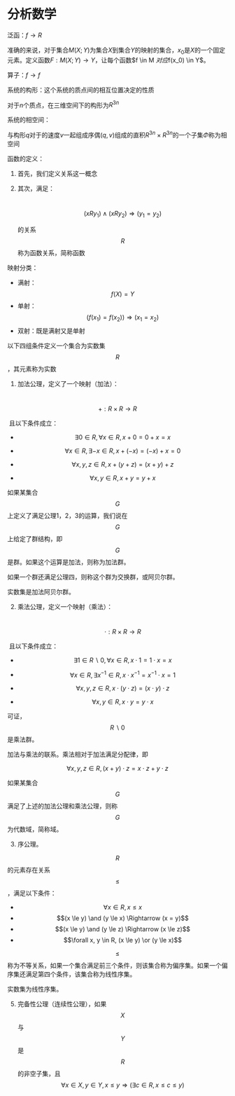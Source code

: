 # 分析数学

泛函：$f \to R$

准确的来说，对于集合$M(X;Y)$为集合$X$到集合$Y$的映射的集合，$x_0$是$X$的一个固定元素。定义函数$F:M(X;Y) \to Y$，让每个函数$f \in M $对应$f(x_0) \in Y$。

算子：$f \to f$

系统的构形：这个系统的质点间的相互位置决定的性质

对于$n$个质点，在三维空间下的构形为$R^{3n}$

系统的相空间：

与构形$q$对于的速度$v$一起组成序偶$(q,v)$组成的直积$R^{3n} \times R^{3n}$的一个子集$\Phi$称为相空间

函数的定义：

1. 首先，我们定义关系这一概念

2. 其次，满足：

    ​	$$(xRy_1)\wedge(xRy_2)\Rightarrow(y_1=y_2)$$

    的关系$$R$$称为函数关系，简称函数

映射分类：

+ 满射：$$f(X) = Y$$
+ 单射：$$(f(x_1) = f(x_2))\Rightarrow(x_1 = x_2)$$
+ 双射：既是满射又是单射

以下四组条件定义一个集合为实数集$$R$$，其元素称为实数

1. 加法公理，定义了一个映射（加法）：

​			$$+:R \times R \rightarrow R$$

​		且以下条件成立：

+ $$\exists 0 \in R, \forall x \in R, x + 0 = 0 + x = x$$				

+ $$\forall x \in R, \exists -x \in R, x + (-x) = (-x) + x = 0$$

+ $$\forall x, y, z \in R, x + (y + z) = (x + y) + z$$

+ $$\forall x, y \in R, x + y = y + x$$

如果某集合$$G$$上定义了满足公理1，2，3的运算，我们说在$$G$$上给定了群结构，即$$G$$是群。如果这个运算是加法，则称为加法群。

如果一个群还满足公理四，则称这个群为交换群，或阿贝尔群。

实数集是加法阿贝尔群。

2. 乘法公理，定义一个映射（乘法）：

    ​	$$\cdot : R \times R \rightarrow R$$

​		且以下条件成立：

+ $$\exists 1 \in R\backslash0, \forall x \in R, x \cdot 1 = 1 \cdot x = x$$ 

+ $$\forall x \in R, \exists x^{-1} \in R, x \cdot x^{-1} = x^{-1} \cdot x = 1$$

+ $$\forall x, y, z \in R, x \cdot (y \cdot z) = (x \cdot y) \cdot z$$
+ $$\forall x, y \in R, x \cdot y = y \cdot x$$

可证，$$R \backslash 0$$是乘法群。

加法与乘法的联系。乘法相对于加法满足分配律，即

$$\forall x, y, z \in R, (x + y) \cdot z = x \cdot z + y \cdot z$$

如果某集合$$G$$满足了上述的加法公理和乘法公理，则称$$G$$为代数域，简称域。

3. 序公理。

$$R$$的元素存在关系$$\leq$$，满足以下条件：

+ $$\forall x \in R, x \leq x$$
+ $$(x \le y) \and (y \le x) \Rightarrow (x = y)$$ 
+ $$(x \le y) \and (y \le z) \Rightarrow (x \le z)$$
+ $$\forall x, y \in R, (x \le y) \or (y \le x)$$

$$\leq$$称为不等关系，如果一个集合满足前三个条件，则该集合称为偏序集。如果一个偏序集还满足第四个条件，该集合称为线性序集。

实数集为线性序集。

5. 完备性公理（连续性公理），如果$$X$$与$$Y$$是$$R$$的非空子集，且$$\forall x \in X, y \in Y, x \le y \Rightarrow (\exists c \in R, x \le c \le y)$$


